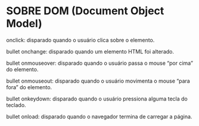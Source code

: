 # SOBRE DOM (Document Object Model)

onclick: disparado quando o usuário clica sobre o elemento.


bullet
onchange: disparado quando um elemento HTML foi alterado.


bullet
onmouseover: disparado quando o usuário passa o mouse “por cima” do elemento.


bullet
onmouseout: disparado quando o usuário movimenta o mouse “para fora” do elemento.


bullet
onkeydown: disparado quando o usuário pressiona alguma tecla do teclado.


bullet
onload: disparado quando o navegador termina de carregar a página.
